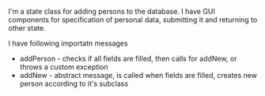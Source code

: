 I'm a state class for adding persons to the database. I have GUI components for specification of personal data, submitting it and returning to other state.

I have following importatn messages
* addPerson - checks if all fields are filled, then calls for addNew, or throws a custom exception
* addNew - abstract message, is called when fields are filled, creates new person according to it's subclass